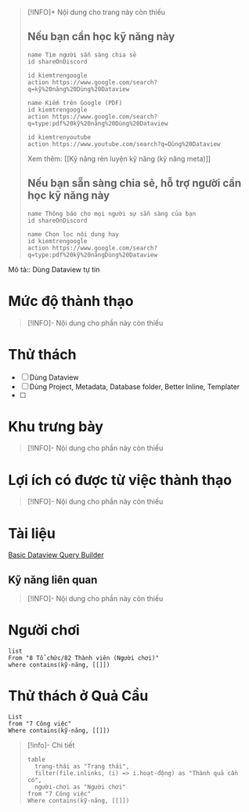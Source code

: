 > [!INFO]+ Nội dung cho trang này còn thiếu
> ## Nếu bạn cần học kỹ năng này
> ```button
> name Tìm người sẵn sàng chia sẻ
> id shareOnDiscord
> ```
> ```button
> id kiemtrengoogle
> action https://www.google.com/search?q=kỹ%20năng%20Dùng%20Dataview
> ```
> ```button
> name Kiếm trên Google (PDF) 
> id kiemtrengoogle
> action https://www.google.com/search?q=type:pdf%20kỹ%20năng%20Dùng%20Dataview
> ```
> ```button
> id kiemtrenyoutube
> action https://www.youtube.com/search?q=Dùng%20Dataview
> ```
> Xem thêm: [[Kỹ năng rèn luyện kỹ năng (kỹ năng meta)]]
> ## Nếu bạn sẵn sàng chia sẻ, hỗ trợ người cần học kỹ năng này
> ```button
> name Thông báo cho mọi người sự sẵn sàng của bạn
> id shareOnDiscord
> ```
> ```button
> name Chọn lọc nội dung hay
> id kiemtrengoogle
> action https://www.google.com/search?q=type:pdf%20kỹ%20năngDùng%20Dataview
> ```

Mô tả:: Dùng Dataview tự tin
# Mức độ thành thạo
> [!INFO]- Nội dung cho phần này còn thiếu
# Thử thách
- [ ] Dùng Dataview 
- [ ] Dùng Project, Metadata, Database folder, Better Inline, Templater
- [ ] 
# Khu trưng bày
> [!INFO]- Nội dung cho phần này còn thiếu
# Lợi ích có được từ việc thành thạo
> [!INFO]- Nội dung cho phần này còn thiếu
# Tài liệu
[Basic Dataview Query Builder](https://s-blu.github.io/basic-dataview-query-builder/)
## Kỹ năng liên quan
> [!INFO]- Nội dung cho phần này còn thiếu

# Người chơi
```dataview
list
From "8 Tổ chức/82 Thành viên (Người chơi)"
where contains(kỹ-năng, [[]])
```

# Thử thách ở Quả Cầu
```dataview 
List
from "7 Công việc"
Where contains(kỹ-năng, [[]])
```

> [!info]- Chi tiết
> ```dataview
> table 
> 	trạng-thái as "Trạng thái", 
> 	filter(file.inlinks, (i) => i.hoạt-động) as "Thành quả cần có",
> 	người-chơi as "Người chơi"
> from "7 Công việc"
> Where contains(kỹ-năng, [[]])
> ```

